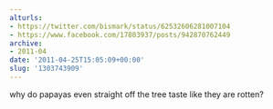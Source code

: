 ```yaml
---
alturls:
- https://twitter.com/bismark/status/62532606281007104
- https://www.facebook.com/17803937/posts/942870762449
archive:
- 2011-04
date: '2011-04-25T15:05:09+00:00'
slug: '1303743909'
---
```


why do papayas even straight off the tree taste like they are rotten?

